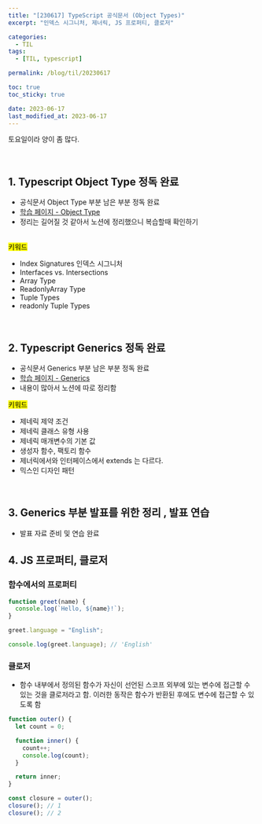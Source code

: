 ```yaml
---
title: "[230617] TypeScript 공식문서 (Object Types)"
excerpt: "인덱스 시그니처, 제너릭, JS 프로퍼티, 클로저"

categories:
  - TIL
tags:
  - [TIL, typescript]

permalink: /blog/til/20230617

toc: true
toc_sticky: true

date: 2023-06-17
last_modified_at: 2023-06-17
---
```


토요일이라 양이 좀 많다.

<br>

## 1. Typescript Object Type 정독 완료

- 공식문서 Object Type 부분 남은 부분 정독 완료
- [학습 페이지 - Object Type](https://www.typescriptlang.org/docs/handbook/2/objects.html)
- 정리는 길어질 것 같아서 노션에 정리했으니 복습할때 확인하기

<br>
<mark>키워드</mark> <br>

- Index Signatures 인덱스 시그니처
- Interfaces vs. Intersections
- Array Type
- ReadonlyArray Type
- Tuple Types
- readonly Tuple Types

<br>

## 2. Typescript Generics 정독 완료

- 공식문서 Generics 부분 남은 부분 정독 완료
- [학습 페이지 - Generics](https://www.typescriptlang.org/docs/handbook/2/generics.html)
- 내용이 많아서 노션에 따로 정리함

<mark>키워드</mark> <br>

- 제네릭 제약 조건
- 제네릭 클래스 유형 사용
- 제네릭 매개변수의 기본 값
- 생성자 함수, 팩토리 함수
- 제너릭에서와 인터페이스에서 extends 는 다르다.
- 믹스인 디자인 패턴

<br>

## 3. Generics 부분 발표를 위한 정리 , 발표 연습

- 발표 자료 준비 및 연습 완료

## 4. JS 프로퍼티, 클로저

### 함수에서의 프로퍼티

```javascript
function greet(name) {
  console.log(`Hello, ${name}!`);
}

greet.language = "English";

console.log(greet.language); // 'English'
```

### 클로저

- 함수 내부에서 정의된 함수가 자신이 선언된 스코프 외부에 있는 변수에 접근할 수 있는 것을 클로저라고 함. 이러한 동작은 함수가 반환된 후에도 변수에 접근할 수 있도록 함

```javascript
function outer() {
  let count = 0;

  function inner() {
    count++;
    console.log(count);
  }

  return inner;
}

const closure = outer();
closure(); // 1
closure(); // 2
```
